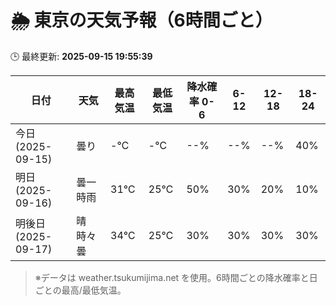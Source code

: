# 🌦️ 東京の天気予報（6時間ごと）

🕒 最終更新: **2025-09-15 19:55:39**

| 日付 | 天気 | 最高気温 | 最低気温 | 降水確率 0-6 | 6-12 | 12-18 | 18-24 |
|------|------|----------|----------|------------|------|------|------|
| 今日 (2025-09-15) | 曇り | -℃ | -℃ | --% | --% | --% | 40% |
| 明日 (2025-09-16) | 曇一時雨 | 31℃ | 25℃ | 50% | 30% | 20% | 10% |
| 明後日 (2025-09-17) | 晴時々曇 | 34℃ | 25℃ | 30% | 30% | 30% | 30% |

> ※データは weather.tsukumijima.net を使用。6時間ごとの降水確率と日ごとの最高/最低気温。
